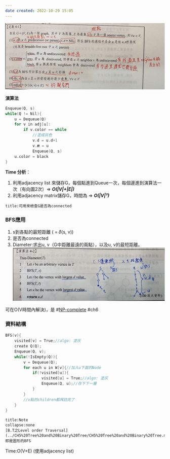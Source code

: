 ```yaml
---
date created: 2022-10-29 15:05
---
```


![500](../img/截圖%202022-10-15%20下午4.59.16.jpg)

**演算法**

```C
Enqueue(Q, s)
while(Q != Nil){
	u = Dequeue(Q)
	for v in adj[u]:
		if v.color == while
			//塗成灰色
			v.d = u.d+1
			v.𝝅 = u
			Enqueue(Q, s)
	u.color = black
}
```

**Time 分析**：

1. 利用adjacency list 來儲存G，每個點進到Queue一次，每個邊進到演算法一次（有向圖2次）=> _**O(|V|+|E|)**_
2. 利用adjacency matrix儲存G，時間為 => _**O(|V|²)**_

```ad-hint
title:可用來檢查G是否為connected
```

### BFS應用

1. s到各點的最短距離 ( = 𝛿(s, v))
2. 是否為connected
3. Diameter:求出u, v（G中距離最遠的兩點），以及u, v的最短距離。
   ![400](../img/截圖%202022-10-15%20下午5.15.53.jpg)

可在O(V時間內解決)，是 #[NP-complete](../CH6%20NP-completeness/NP-complete.md) #ch6

### 資料結構

```C
BFS(v){
	visited[v] = True;//algo: 塗灰
	create Q(Q);
	Enqueue(Q, v);
	while(!IsEmpty(Q)){
		v = Dequeue(Q);
		for each u in W[v]{//加入u下面的Node
			if(!visited[u]){
				visited[u] = True;//algo: 塗灰
				Enqueue(Q, u);//存下下一層
			}
		}
		//v點的children都拜訪完了
	}
}
```

```ad-quote
title:Note
collapse:none
[B.T之Level order Traversal](../CH5%20Tree%20and%20Binary%20Tree/CH5%20Tree%20and%20Binary%20Tree.md#Binary%20traversal)即是圖形的BFS
```
Time:O(V+E) (使用adjacency list)